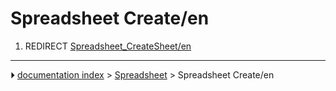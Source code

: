 # Spreadsheet Create/en
1.  REDIRECT [Spreadsheet_CreateSheet/en](Spreadsheet_CreateSheet/en.md)



---
⏵ [documentation index](../README.md) > [Spreadsheet](Spreadsheet_Workbench.md) > Spreadsheet Create/en
